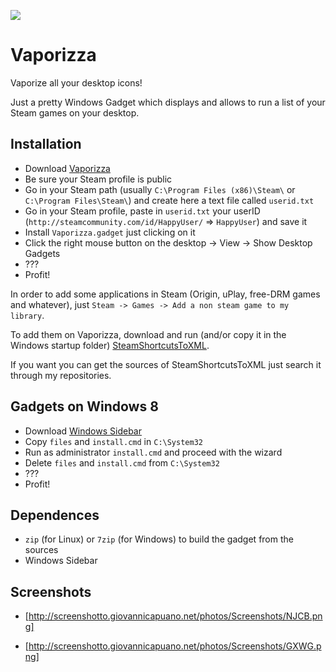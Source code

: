 [<img src="http://screenshotto.giovannicapuano.net/photos/Screenshots/YHJLO.png" />]()

Vaporizza
=========
Vaporize all your desktop icons!

Just a pretty Windows Gadget which displays and allows to run a list of your Steam games on your desktop.

Installation
--------------

- Download [Vaporizza]
- Be sure your Steam profile is public
- Go in your Steam path (usually `C:\Program Files (x86)\Steam\` or `C:\Program Files\Steam\`) and create here a text file called `userid.txt`
- Go in your Steam profile, paste in `userid.txt` your userID (`http://steamcommunity.com/id/HappyUser/` => `HappyUser`) and save it
- Install `Vaporizza.gadget` just clicking on it
- Click the right mouse button on the desktop -> View -> Show Desktop Gadgets
- ???
- Profit!

In order to add some applications in Steam (Origin, uPlay, free-DRM games and whatever), just `Steam -> Games -> Add a non steam game to my library`.

To add them on Vaporizza, download and run (and/or copy it in the Windows startup folder) [SteamShortcutsToXML].

If you want you can get the sources of SteamShortcutsToXML just search it through my repositories.

Gadgets on Windows 8
--------------------

- Download [Windows Sidebar]
- Copy `files` and `install.cmd` in `C:\System32`
- Run as administrator `install.cmd` and proceed with the wizard
- Delete `files` and `install.cmd` from `C:\System32`
- ???
- Profit!

Dependences
-----------

- `zip` (for Linux) or `7zip` (for Windows) to build the gadget from the sources
- Windows Sidebar

Screenshots
-----------

- [http://screenshotto.giovannicapuano.net/photos/Screenshots/NJCB.png]

- [http://screenshotto.giovannicapuano.net/photos/Screenshots/GXWG.png]

  [Vaporizza]: https://github.com/RoxasShadow/Vaporizza/raw/master/bin/Vaporizza.gadget
  [SteamShortcutsToXML]: https://github.com/RoxasShadow/Vaporizza/raw/master/tools/SteamShortcutsToXML.exe
  [Windows Sidebar]: http://cl.ly/2k012I3J231b/download/Windows%20Sidebar%20for%20Windows%208%20RTM.zip
  [http://i.imgur.com/SBD94.jpg]:http://i.imgur.com/SBD94.jpg
  [http://i.imgur.com/PRk1I.jpg]:http://i.imgur.com/PRk1I.jpg
